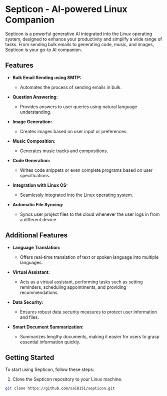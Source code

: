 # Septicon - AI-powered Linux Companion

Septicon is a powerful generative AI integrated into the Linux operating system, designed to enhance your productivity and simplify a wide range of tasks. From sending bulk emails to generating code, music, and images, Septicon is your go-to AI companion.

## Features

- **Bulk Email Sending using SMTP:**
  - Automates the process of sending emails in bulk.

- **Question Answering:**
  - Provides answers to user queries using natural language understanding.

- **Image Generation:**
  - Creates images based on user input or preferences.

- **Music Composition:**
  - Generates music tracks and compositions.

- **Code Generation:**
  - Writes code snippets or even complete programs based on user specifications.

- **Integration with Linux OS:**
  - Seamlessly integrated into the Linux operating system.

- **Automatic File Syncing:**
  - Syncs user project files to the cloud whenever the user logs in from a different device.

## Additional Features

- **Language Translation:**
  - Offers real-time translation of text or spoken language into multiple languages.

- **Virtual Assistant:**
  - Acts as a virtual assistant, performing tasks such as setting reminders, scheduling appointments, and providing recommendations.

- **Data Security:**
  - Ensures robust data security measures to protect user information and files.

- **Smart Document Summarization:**
  - Summarizes lengthy documents, making it easier for users to grasp essential information quickly.

## Getting Started

To start using Septicon, follow these steps:

1. Clone the Septicon repository to your Linux machine.

```bash
git clone https://github.com/sai8151/septicon.git
